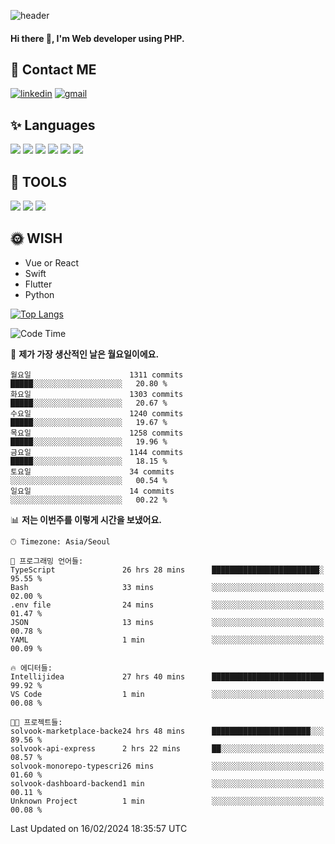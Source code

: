 ![header](https://capsule-render.vercel.app/api?type=waving&color=auto&height=300&section=header&text=Elin&fontSize=90&animation=twinkling)

#### Hi there 👋, I'm <b>Web developer</b> using PHP. ####

<!--
- 🔭 I’m currently working on Uniwill
- 🌱 I’m currently learning Vue or React or Python.
-->

<!---#### I am PHP developer --->

## 💌 Contact ME ###
[<img src='https://img.shields.io/badge/-EunjiKo-%230A66C2?style=flat-square&logo=LinkedIn&logoColor=white' alt='linkedin'>](https://www.linkedin.com/in/https://www.linkedin.com/in/eunji-ko-00a907164//)  [<img src='https://img.shields.io/badge/-einee214%40gmail.com-%23EA4335?style=flat-square&logo=Gmail&logoColor=white' alt='gmail'>](einee214@gmail.com)  


## ✨ Languages
<img src='https://img.shields.io/badge/-PHP-%23777BB4?style=for-the-badge&logo=PHP&logoColor=white'> <img src='https://img.shields.io/badge/-Laravel-%23FF2D20?style=for-the-badge&logo=Laravel&logoColor=white'> <img src='https://img.shields.io/badge/Jquery-%230769AD?style=for-the-badge&logo=Jquery&logoColor=white'> <img src='https://img.shields.io/badge/CSS3-%231572B6?style=for-the-badge&logo=CSS3&logoColor=white'> <img src='https://img.shields.io/badge/Bootstrap-%237952B3?style=for-the-badge&logo=Bootstrap&logoColor=white' > <img src='https://img.shields.io/badge/MySQL-%234479A1?style=for-the-badge&logo=MySQL&logoColor=white' >

## 🌷 TOOLS
<img src='https://img.shields.io/badge/PHPSTORM-%23000000?style=for-the-badge&logo=PhpStorm&logoColor=white' > <img src='https://img.shields.io/badge/GitLab-%23FCA121?style=for-the-badge&logo=GitLab&logoColor=white' > <img src='https://img.shields.io/badge/GitHub-%23181717?style=for-the-badge&logo=GitHub&logoColor=white'>


## 🌞 WISH
- Vue or React
- Swift
- Flutter
- Python


[![Top Langs](https://github-readme-stats.vercel.app/api/top-langs/?username=ein214&layout=compact)](https://github.com/anuraghazra/github-readme-stats)

<!--START_SECTION:waka-->
![Code Time](http://img.shields.io/badge/Code%20Time-3%2C275%20hrs%2024%20mins-blue)

📅 **제가 가장 생산적인 날은 월요일이에요.** 

```text
월요일                      1311 commits        █████░░░░░░░░░░░░░░░░░░░░   20.80 % 
화요일                      1303 commits        █████░░░░░░░░░░░░░░░░░░░░   20.67 % 
수요일                      1240 commits        █████░░░░░░░░░░░░░░░░░░░░   19.67 % 
목요일                      1258 commits        █████░░░░░░░░░░░░░░░░░░░░   19.96 % 
금요일                      1144 commits        █████░░░░░░░░░░░░░░░░░░░░   18.15 % 
토요일                      34 commits          ░░░░░░░░░░░░░░░░░░░░░░░░░   00.54 % 
일요일                      14 commits          ░░░░░░░░░░░░░░░░░░░░░░░░░   00.22 % 
```


📊 **저는 이번주를 이렇게 시간을 보냈어요.** 

```text
🕑︎ Timezone: Asia/Seoul

💬 프로그래밍 언어들: 
TypeScript               26 hrs 28 mins      ████████████████████████░   95.55 % 
Bash                     33 mins             ░░░░░░░░░░░░░░░░░░░░░░░░░   02.00 % 
.env file                24 mins             ░░░░░░░░░░░░░░░░░░░░░░░░░   01.47 % 
JSON                     13 mins             ░░░░░░░░░░░░░░░░░░░░░░░░░   00.78 % 
YAML                     1 min               ░░░░░░░░░░░░░░░░░░░░░░░░░   00.09 % 

🔥 에디터들: 
Intellijidea             27 hrs 40 mins      █████████████████████████   99.92 % 
VS Code                  1 min               ░░░░░░░░░░░░░░░░░░░░░░░░░   00.08 % 

🐱‍💻 프로젝트들: 
solvook-marketplace-backe24 hrs 48 mins      ██████████████████████░░░   89.56 % 
solvook-api-express      2 hrs 22 mins       ██░░░░░░░░░░░░░░░░░░░░░░░   08.57 % 
solvook-monorepo-typescri26 mins             ░░░░░░░░░░░░░░░░░░░░░░░░░   01.60 % 
solvook-dashboard-backend1 min               ░░░░░░░░░░░░░░░░░░░░░░░░░   00.11 % 
Unknown Project          1 min               ░░░░░░░░░░░░░░░░░░░░░░░░░   00.08 % 
```


 Last Updated on 16/02/2024 18:35:57 UTC
<!--END_SECTION:waka-->

<!---![GitHub stats](https://github-readme-stats.vercel.app/api?username=ein214&show_icons=true&theme=dracula)  --->



